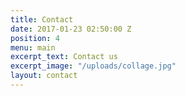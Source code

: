 ```yaml
---
title: Contact
date: 2017-01-23 02:50:00 Z
position: 4
menu: main
excerpt_text: Contact us
excerpt_image: "/uploads/collage.jpg"
layout: contact
---
```


